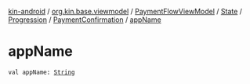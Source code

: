 [kin-android](../../../../../index.md) / [org.kin.base.viewmodel](../../../../index.md) / [PaymentFlowViewModel](../../../index.md) / [State](../../index.md) / [Progression](../index.md) / [PaymentConfirmation](index.md) / [appName](./app-name.md)

# appName

`val appName: `[`String`](https://kotlinlang.org/api/latest/jvm/stdlib/kotlin/-string/index.html)